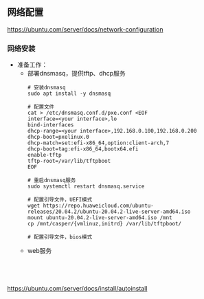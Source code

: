 ## 网络配置
https://ubuntu.com/server/docs/network-configuration

### 网络安装
- 准备工作：
  - 部署dnsmasq，提供tftp、dhcp服务
    ```
    # 安装dnsmasq
    sudo apt install -y dnsmasq 
    
    # 配置文件
    cat > /etc/dnsmasq.conf.d/pxe.conf <EOF
    interface=<your interface>,lo
    bind-interfaces
    dhcp-range=<your interface>,192.168.0.100,192.168.0.200
    dhcp-boot=pxelinux.0
    dhcp-match=set:efi-x86_64,option:client-arch,7
    dhcp-boot=tag:efi-x86_64,bootx64.efi
    enable-tftp
    tftp-root=/var/lib/tftpboot
    EOF

    # 重启dnsmasq服务
    sudo systemctl restart dnsmasq.service

    # 配置引导文件，UEFI模式
    wget https://repo.huaweicloud.com/ubuntu-releases/20.04.2/ubuntu-20.04.2-live-server-amd64.iso
    mount ubuntu-20.04.2-live-server-amd64.iso /mnt
    cp /mnt/casper/{vmlinuz,initrd} /var/lib/tftpboot/

    # 配置引导文件，bios模式
    ```
  - web服务
  ```




https://ubuntu.com/server/docs/install/autoinstall